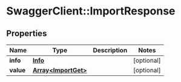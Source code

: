 # SwaggerClient::ImportResponse

## Properties
Name | Type | Description | Notes
------------ | ------------- | ------------- | -------------
**info** | [**Info**](Info.md) |  | [optional] 
**value** | [**Array&lt;ImportGet&gt;**](ImportGet.md) |  | [optional] 


